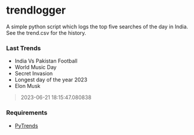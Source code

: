 # trendlogger
A simple python script which logs the top five searches of the day in India.<br>See the trend.csv for the history.<br>

<!-- Last Trends -->
### Last Trends
* India Vs Pakistan Football
* World Music Day
* Secret Invasion
* Longest day of the year 2023
* Elon Musk
> 2023-06-21 18:15:47.080838

<!-- Requirements -->
### Requirements
* [PyTrends](https://github.com/dreyco676/pytrends)
